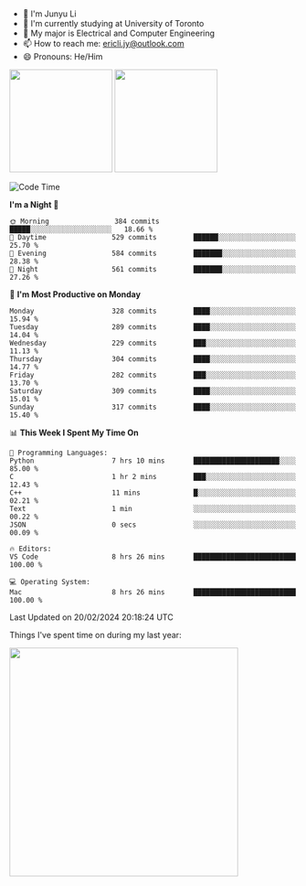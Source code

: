 ### 
- 👨 I'm Junyu Li
- 📖 I'm currently studying at University of Toronto
- 🌱 My major is Electrical and Computer Engineering
- 📫 How to reach me: ericli.jy@outlook.com
- 😄 Pronouns: He/Him

<p align="left">  
  <img height="180em" src="https://github-readme-stats-sigma-five-48.vercel.app/api?username=ericjyli&theme=tokyonight&show_icons=true&count_private=true&include_orgs=true" />
  <img height="180em" src="https://github-readme-stats-sigma-five-48.vercel.app/api/top-langs/?username=ericjyli&theme=tokyonight&count_private=true&include_orgs=true&include_orgs=true&layout=compact" />
</p>

<!--START_SECTION:waka-->
![Code Time](http://img.shields.io/badge/Code%20Time-414%20hrs%2022%20mins-blue)

**I'm a Night 🦉** 

```text
🌞 Morning                384 commits         █████░░░░░░░░░░░░░░░░░░░░   18.66 % 
🌆 Daytime                529 commits         ██████░░░░░░░░░░░░░░░░░░░   25.70 % 
🌃 Evening                584 commits         ███████░░░░░░░░░░░░░░░░░░   28.38 % 
🌙 Night                  561 commits         ███████░░░░░░░░░░░░░░░░░░   27.26 % 
```
📅 **I'm Most Productive on Monday** 

```text
Monday                   328 commits         ████░░░░░░░░░░░░░░░░░░░░░   15.94 % 
Tuesday                  289 commits         ████░░░░░░░░░░░░░░░░░░░░░   14.04 % 
Wednesday                229 commits         ███░░░░░░░░░░░░░░░░░░░░░░   11.13 % 
Thursday                 304 commits         ████░░░░░░░░░░░░░░░░░░░░░   14.77 % 
Friday                   282 commits         ███░░░░░░░░░░░░░░░░░░░░░░   13.70 % 
Saturday                 309 commits         ████░░░░░░░░░░░░░░░░░░░░░   15.01 % 
Sunday                   317 commits         ████░░░░░░░░░░░░░░░░░░░░░   15.40 % 
```


📊 **This Week I Spent My Time On** 

```text
💬 Programming Languages: 
Python                   7 hrs 10 mins       █████████████████████░░░░   85.00 % 
C                        1 hr 2 mins         ███░░░░░░░░░░░░░░░░░░░░░░   12.43 % 
C++                      11 mins             █░░░░░░░░░░░░░░░░░░░░░░░░   02.21 % 
Text                     1 min               ░░░░░░░░░░░░░░░░░░░░░░░░░   00.22 % 
JSON                     0 secs              ░░░░░░░░░░░░░░░░░░░░░░░░░   00.09 % 

🔥 Editors: 
VS Code                  8 hrs 26 mins       █████████████████████████   100.00 % 

💻 Operating System: 
Mac                      8 hrs 26 mins       █████████████████████████   100.00 % 
```


 Last Updated on 20/02/2024 20:18:24 UTC
<!--END_SECTION:waka-->

<p> Things I've spent time on during my last year: </p>
<img height="400em" src="https://github-readme-stats-git-master-ericjyli.vercel.app/api/wakatime?username=ericjyli&layout=compact&theme=tokyonight" />

<!--
Here are some ideas to get you started:

- 🔭 I’m currently working on ...
- 🌱 I’m currently learning ...
- 👯 I’m looking to collaborate on ...
- 🤔 I’m looking for help with ...
- 💬 Ask me about ...
- 📫 How to reach me: ...
- 😄 Pronouns: ...
- ⚡ Fun fact: ...
-->
